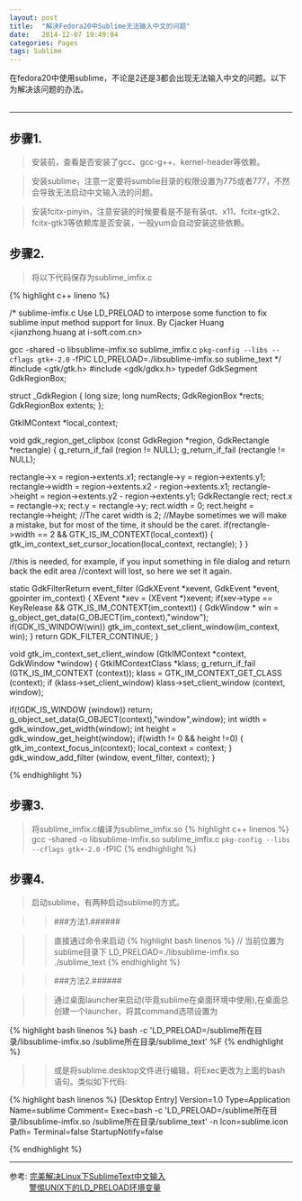 ```yaml
---
layout: post
title:  "解决Fedora20中Sublime无法输入中文的问题"
date:   2014-12-07 19:49:04
categories: Pages
tags: Sublime
---
```

在fedora20中使用sublime，不论是2还是3都会出现无法输入中文的问题。以下为解决该问题的办法。   
&ensp;      
    
---
    
步骤1.    
----------------------------------
>安装前，查看是否安装了gcc、gcc-g++、kernel-header等依赖。      
        
>安装sublime，注意一定要将sumblie目录的权限设置为775或者777，不然会导致无法启动中文输入法的问题。       
        
>安装fcitx-pinyin，注意安装的时候要看是不是有装qt、x11、fcitx-gtk2、fcitx-gtk3等依赖库是否安装，一般yum会自动安装这些依赖。     

步骤2.   
----------------------------------
>将以下代码保存为sublime_imfix.c
>
{% highlight c++ lineno %}

/*
sublime-imfix.c
Use LD_PRELOAD to interpose some function to fix sublime input method support for linux.
By Cjacker Huang <jianzhong.huang at i-soft.com.cn>
 
gcc -shared -o libsublime-imfix.so sublime_imfix.c  `pkg-config --libs --cflags gtk+-2.0` -fPIC
LD_PRELOAD=./libsublime-imfix.so sublime_text
*/
#include <gtk/gtk.h>
#include <gdk/gdkx.h>
typedef GdkSegment GdkRegionBox;
 
struct _GdkRegion
{
  long size;
  long numRects;
  GdkRegionBox *rects;
  GdkRegionBox extents;
};
 
GtkIMContext *local_context;
 
void
gdk_region_get_clipbox (const GdkRegion *region,
            GdkRectangle    *rectangle)
{
  g_return_if_fail (region != NULL);
  g_return_if_fail (rectangle != NULL);
 
  rectangle->x = region->extents.x1;
  rectangle->y = region->extents.y1;
  rectangle->width = region->extents.x2 - region->extents.x1;
  rectangle->height = region->extents.y2 - region->extents.y1;
  GdkRectangle rect;
  rect.x = rectangle->x;
  rect.y = rectangle->y;
  rect.width = 0;
  rect.height = rectangle->height; 
  //The caret width is 2; 
  //Maybe sometimes we will make a mistake, but for most of the time, it should be the caret.
  if(rectangle->width == 2 && GTK_IS_IM_CONTEXT(local_context)) {
        gtk_im_context_set_cursor_location(local_context, rectangle);
  }
}
 
//this is needed, for example, if you input something in file dialog and return back the edit area
//context will lost, so here we set it again.
 
static GdkFilterReturn event_filter (GdkXEvent *xevent, GdkEvent *event, gpointer im_context)
{
    XEvent *xev = (XEvent *)xevent;
    if(xev->type == KeyRelease && GTK_IS_IM_CONTEXT(im_context)) {
       GdkWindow * win = g_object_get_data(G_OBJECT(im_context),"window");
       if(GDK_IS_WINDOW(win))
         gtk_im_context_set_client_window(im_context, win);
    }
    return GDK_FILTER_CONTINUE;
}
 
void gtk_im_context_set_client_window (GtkIMContext *context,
          GdkWindow    *window)
{
  GtkIMContextClass *klass;
  g_return_if_fail (GTK_IS_IM_CONTEXT (context));
  klass = GTK_IM_CONTEXT_GET_CLASS (context);
  if (klass->set_client_window)
    klass->set_client_window (context, window);
 
  if(!GDK_IS_WINDOW (window))
    return;
  g_object_set_data(G_OBJECT(context),"window",window);
  int width = gdk_window_get_width(window);
  int height = gdk_window_get_height(window);
  if(width != 0 && height !=0) {
    gtk_im_context_focus_in(context);
    local_context = context;
  }
  gdk_window_add_filter (window, event_filter, context); 
}

{% endhighlight %}  
    
步骤3.        
-------------------------------------------
>将sublime_imfix.c编译为sublime_imfix.so
{% highlight c++ linenos %}
gcc -shared -o libsublime-imfix.so sublime_imfix.c  `pkg-config --libs --cflags gtk+-2.0` -fPIC
{% endhighlight %}  
    
步骤4.      
----------------------------------------
>启动sublime，有两种启动sublime的方式。      

   >>###方法1.######
     
   >>直接通过命令来启动
   {% highlight bash linenos %}
   // 当前位置为sublime目录下
   LD_PRELOAD=./libsublime-imfix.so ./sublime_text 
   {% endhighlight %}   
    
   >>###方法2.######
     
   >>通过桌面launcher来启动(毕竟sublime在桌面环境中使用),在桌面总创建一个launcher，将其command选项设置为    

   {% highlight bash linenos %}
    bash -c 'LD_PRELOAD=/sublime所在目录/libsublime-imfix.so /sublime所在目录/sublime_text' %F 
   {% endhighlight %}   

   >>或是将sublime.desktop文件进行编辑，将Exec更改为上面的bash语句。类似如下代码:       

   {% highlight bash linenos %}
    [Desktop Entry]
    Version=1.0
    Type=Application
    Name=sublime
    Comment=
    Exec=bash -c 'LD_PRELOAD=/sublime所在目录/libsublime-imfix.so /sublime所在目录/sublime_text' -n
    Icon=sublime.icon
    Path=
    Terminal=false
    StartupNotify=false
  
   {% endhighlight %}
&ensp; 
     
--- 
参考: [完美解决Linux下SublimeText中文输入]    
&ensp;&ensp;&ensp;&ensp;&ensp;[警惕UNIX下的LD_PRELOAD环境变量]    



[完美解决Linux下SublimeText中文输入]: http://my.oschina.net/tsl0922/blog/113495 "OSChina"    
[警惕UNIX下的LD_PRELOAD环境变量]: http://blog.csdn.net/haoel/article/details/1602108 "CoolShell陈皓"   
